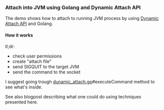 ### Attach into JVM using Golang and Dynamic Attach API

The demo shows how to attach to running JVM process by using [Dynamic Attach API](https://openjdk.java.net/groups/hotspot/docs/Serviceability.html#battach) and Golang. 

#### How it works

tl;dr:
* check user permissions
* create "attach file"
* send SIGQUIT to the target JVM
* send the command to the socket

I suggest going trough [dunamic_attach.go](dynamic_attach.go)#executeCommand method to see what's inside.


See also blogpost describing what one could do using techniques presented here.